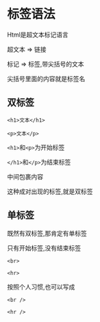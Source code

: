 # 标签语法

Html是超文本标记语言

超文本 => 链接

标记 => 标签,带尖括号的文本

尖括号里面的内容就是标签名

## 双标签

`<h1>文本</h1>`

`<p>文本</p>`

`<h1>`和`<p>`为开始标签

`</h1>`和`</p>`为结束标签

中间包裹内容

这种成对出现的标签,就是双标签

## 单标签

既然有双标签,那肯定有单标签

只有开始标签,没有结束标签

`<br>`

`<hr>`

按照个人习惯,也可以写成

`<br />`

`<hr />`